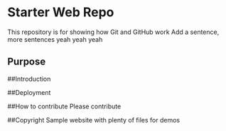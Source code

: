 # Starter Web Repo

This repository is for showing how Git and GitHub work
Add a sentence, more sentences yeah yeah yeah

## Purpose

##Introduction

##Deployment

##How to contribute
Please contribute

##Copyright
Sample website with plenty of files for demos